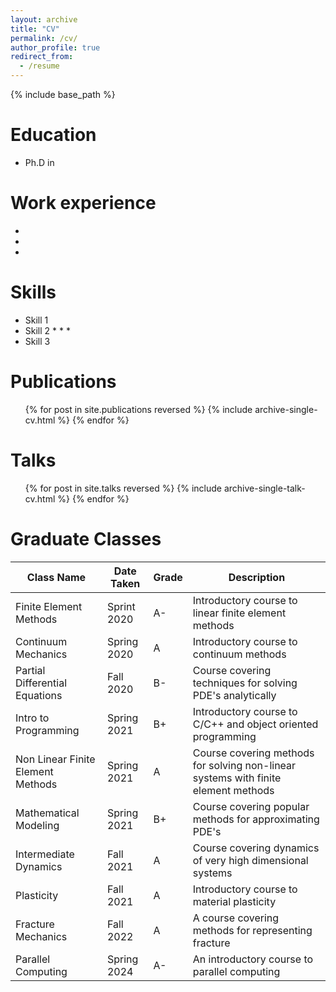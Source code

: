 ```yaml
---
layout: archive
title: "CV"
permalink: /cv/
author_profile: true
redirect_from:
  - /resume
---
```


{% include base_path %}

Education
======

* Ph.D in

Work experience
======
  
*
*
*

Skills
======

* Skill 1
* Skill 2
  *
  *
  *
* Skill 3

Publications
======

  <ul>{% for post in site.publications reversed %}
    {% include archive-single-cv.html %}
  {% endfor %}</ul>
  
Talks
======

  <ul>{% for post in site.talks reversed %}
    {% include archive-single-talk-cv.html  %}
  {% endfor %}</ul>
  
Graduate Classes
======

| Class Name                        | Date Taken  | Grade | Description                                                                        |
| --------------------------------- | ----------- | ----- | ---------------------------------------------------------------------------------- |
| Finite Element Methods            | Sprint 2020 | A-    | Introductory course to linear finite element methods                               |
| Continuum Mechanics               | Spring 2020 | A     | Introductory course to continuum methods                                           |
| Partial Differential Equations    | Fall 2020   | B-    | Course covering techniques for solving PDE's analytically                          |
| Intro to Programming              | Spring 2021 | B+    | Introductory course to C/C++ and object oriented programming                       |
| Non Linear Finite Element Methods | Spring 2021 | A     | Course covering methods for solving non-linear systems with finite element methods |
| Mathematical Modeling             | Spring 2021 | B+    | Course covering popular methods for approximating PDE's                            |
| Intermediate Dynamics             | Fall 2021   | A     | Course covering dynamics of very high dimensional systems                          |
| Plasticity                        | Fall 2021   | A     | Introductory course to material plasticity                                         |
| Fracture Mechanics                | Fall 2022   | A     | A course covering methods for representing fracture                                |
| Parallel Computing                | Spring 2024 | A-    | An introductory course to parallel computing                                       |
